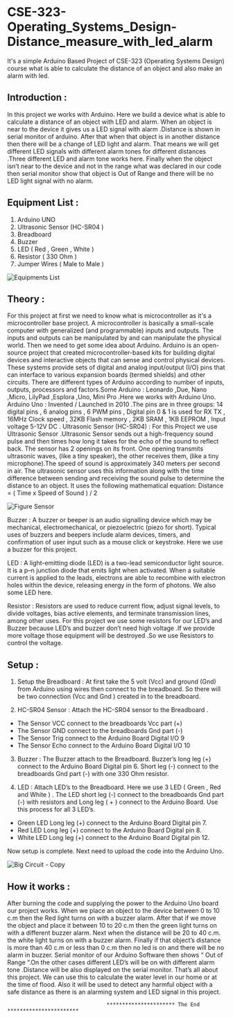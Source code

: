 # CSE-323-Operating_Systems_Design-Distance_measure_with_led_alarm
It's a simple Arduino Based Project of CSE-323 (Operating Systems Design) course what is able to calculate the distance of an object and also make an alarm with led.





## Introduction :
In this project we works with Arduino. Here we build a device what is able to calculate a distance
of an object with LED and alarm. When an object is near to the device it gives us a LED signal
with alarm .Distance is shown in serial monitor of arduino. After that when that object is in another
distance then there will be a change of LED light and alarm. That means we will get different LED
signals with different alarm tones for different distances .Three different LED and alarm tone
works here. Finally when the object isn’t near to the device and not in the range what was declared
in our code then serial monitor show that object is Out of Range and there will be no LED light
signal with no alarm.


## Equipment List :
1. Arduino UNO
2. Ultrasonic Sensor (HC-SR04 )
3. Breadboard
4. Buzzer
5. LED ( Red , Green , White )
6. Resistor ( 330 Ohm )
7. Jumper Wires ( Male to Male )



![Equipments List](https://user-images.githubusercontent.com/48995708/72976462-d9011080-3dfc-11ea-9f8f-cb908781f5b1.png)



## Theory :

For this project at first we need to know what is microcontroller as it's a microcontroller base
project. A microcontroller is basically a small-scale computer with generalized (and
programmable) inputs and outputs. The inputs and outputs can be manipulated by and can
manipulate the physical world. Then we need to get some idea about Arduino. Arduino is an
open-source project that created microcontroller-based kits for building digital devices and
interactive objects that can sense and control physical devices. These systems provide sets of
digital and analog input/output (I/O) pins that can interface to various expansion boards (termed
shields) and other circuits. There are different types of Arduino according to number of inputs,
outputs, processors and factors.Some Arduino : Leonardo ,Due, Nano ,Micro, LilyPad ,Esplora
,Uno, Mini Pro .Here we works with Arduino Uno.
Arduino Uno : Invented / Launched in 2010 .The pins are in three groups: 14 digital pins , 6
analog pins , 6 PWM pins , Digital pin 0 & 1 is used for RX TX , 16MHz Clock speed , 32KB
Flash memory , 2KB SRAM , 1KB EEPROM , Input voltage 5-12V DC .
Ultrasonic Sensor (HC-SR04) : For this Project we use Ultrasonic Sensor .Ultrasonic Sensor
sends out a high-frequency sound pulse and then times how long it takes for the echo of the
sound to reflect back. The sensor has 2 openings on its front. One opening transmits ultrasonic
waves, (like a tiny speaker), the other receives them, (like a tiny microphone).The speed of
sound is approximately 340 meters per second in air. The ultrasonic sensor uses this information
along with the time difference between sending and receiving the sound pulse to determine the
distance to an object. It uses the following mathematical equation:
Distance = ( Time x Speed of Sound ) / 2


![Figure Sensor](https://user-images.githubusercontent.com/48995708/72976729-54fb5880-3dfd-11ea-9e5b-3094967fb163.png)


Buzzer : A buzzer or beeper is an audio signalling device which may be mechanical,
electromechanical, or piezoelectric (piezo for short). Typical uses of buzzers and beepers include
alarm devices, timers, and confirmation of user input such as a mouse click or keystroke. Here
we use a buzzer for this project.

LED : A light-emitting diode (LED) is a two-lead semiconductor light source. It is a p–n
junction diode that emits light when activated. When a suitable current is applied to the leads,
electrons are able to recombine with electron holes within the device, releasing energy in the
form of photons. We also some LED here.

Resistor : Resistors are used to reduce current flow, adjust signal levels, to divide voltages, bias
active elements, and terminate transmission lines, among other uses. For this project we use
some resistors for our LED’s and Buzzer because LED’s and buzzer don’t need high voltage .If
we provide more voltage those equipment will be destroyed .So we use Resistors to control the
voltage.



## Setup :

1. Setup the Breadboard : At first take the 5 volt (Vcc) and ground (Gnd) from Arduino
using wires then connect to the breadboard. So there will be two connection (Vcc and
Gnd ) created in to the breadboard.

2. HC-SR04 Sensor : Attach the HC-SR04 sensor to the Breadboard .
- The Sensor VCC connect to the breadboards Vcc part (+)
- The Sensor GND connect to the breadboards Gnd part (-)
- The Sensor Trig connect to the Arduino Board Digital I/O 9
- The Sensor Echo connect to the Arduino Board Digital I/O 10

3. Buzzer : The Buzzer attach to the Breadboard. Buzzer’s long leg (+) connect to the
Arduino Board Digital pin 6. Short leg (-) connect to the breadboards Gnd part (-) with
one 330 Ohm resistor.

4. LED : Attach LED’s to the Breadboard. Here we use 3 LED ( Green , Red and White ) .
The LED short leg (-) connect to the breadboards Gnd part (-) with resistors and Long leg
( + ) connect to the Arduino Board. Use this process for all 3 LED’s.
- Green LED Long leg (+) connect to the Arduino Board Digital pin 7.
- Red LED Long leg (+) connect to the Arduino Board Digital pin 8.
- White LED Long leg (+) connect to the Arduino Board Digital pin 12.

Now setup is complete. Next need to upload the code into the Arduino Uno.



![Big Circuit - Copy](https://user-images.githubusercontent.com/48995708/72977074-ecf94200-3dfd-11ea-91a7-9bbeb5140f72.jpg)


## How it works :

After burning the code and supplying the power to the Arduino Uno board our project works.
When we place an object to the device between 0 to 10 c.m then the Red light turns on with a
buzzer alarm. After that if we move the object and place it between 10 to 20 c.m then the green
light turns on with a different buzzer alarm. Next when the distance will be 20 to 40 c.m. the white
light turns on with a buzzer alarm. Finally if that object’s distance is more than 40 c.m or less than
0 c.m then no led is on and there will be no alarm in buzzer. Serial monitor of our Arduino Software
then shows “ Out of Range “.On the other cases different LED’s will be on with different alarm
tone .Distance will be also displayed on the serial monitor. That’s all about this project.
We can use this to calculate the water level in our home or at the time of flood. Also it will be
used to detect any harmful object with a safe distance as there is an alarming system and LED
signal in this project.





                                    ********************** The End ***********************




